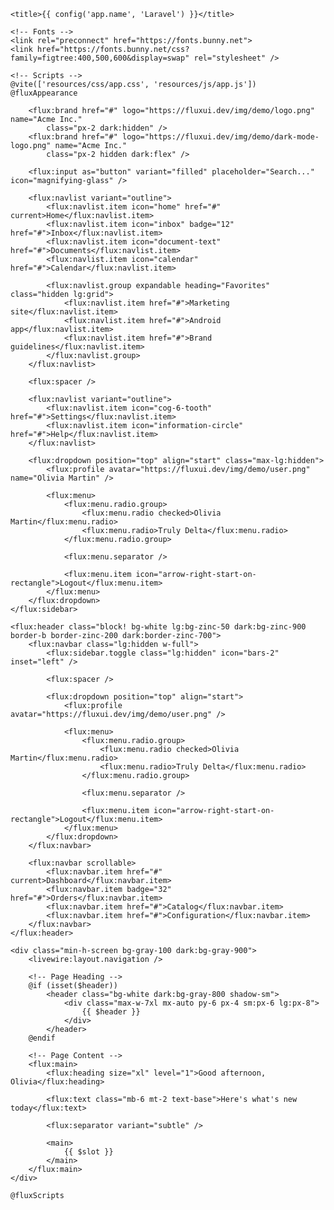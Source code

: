 <!DOCTYPE html>
<html lang="{{ str_replace('_', '-', app()->getLocale()) }}">

<head>
    <meta charset="utf-8">
    <meta name="viewport" content="width=device-width, initial-scale=1">
    <meta name="csrf-token" content="{{ csrf_token() }}">

    <title>{{ config('app.name', 'Laravel') }}</title>

    <!-- Fonts -->
    <link rel="preconnect" href="https://fonts.bunny.net">
    <link href="https://fonts.bunny.net/css?family=figtree:400,500,600&display=swap" rel="stylesheet" />

    <!-- Scripts -->
    @vite(['resources/css/app.css', 'resources/js/app.js'])
    @fluxAppearance
</head>

<body class="font-sans antialiased min-h-screen bg-white dark:bg-zinc-800">
    <flux:sidebar sticky stashable
        class="bg-zinc-50 dark:bg-zinc-900 border-r rtl:border-r-0 rtl:border-l border-zinc-200 dark:border-zinc-700">
        <flux:sidebar.toggle class="lg:hidden" icon="x-mark" />

        <flux:brand href="#" logo="https://fluxui.dev/img/demo/logo.png" name="Acme Inc."
            class="px-2 dark:hidden" />
        <flux:brand href="#" logo="https://fluxui.dev/img/demo/dark-mode-logo.png" name="Acme Inc."
            class="px-2 hidden dark:flex" />

        <flux:input as="button" variant="filled" placeholder="Search..." icon="magnifying-glass" />

        <flux:navlist variant="outline">
            <flux:navlist.item icon="home" href="#" current>Home</flux:navlist.item>
            <flux:navlist.item icon="inbox" badge="12" href="#">Inbox</flux:navlist.item>
            <flux:navlist.item icon="document-text" href="#">Documents</flux:navlist.item>
            <flux:navlist.item icon="calendar" href="#">Calendar</flux:navlist.item>

            <flux:navlist.group expandable heading="Favorites" class="hidden lg:grid">
                <flux:navlist.item href="#">Marketing site</flux:navlist.item>
                <flux:navlist.item href="#">Android app</flux:navlist.item>
                <flux:navlist.item href="#">Brand guidelines</flux:navlist.item>
            </flux:navlist.group>
        </flux:navlist>

        <flux:spacer />

        <flux:navlist variant="outline">
            <flux:navlist.item icon="cog-6-tooth" href="#">Settings</flux:navlist.item>
            <flux:navlist.item icon="information-circle" href="#">Help</flux:navlist.item>
        </flux:navlist>

        <flux:dropdown position="top" align="start" class="max-lg:hidden">
            <flux:profile avatar="https://fluxui.dev/img/demo/user.png" name="Olivia Martin" />

            <flux:menu>
                <flux:menu.radio.group>
                    <flux:menu.radio checked>Olivia Martin</flux:menu.radio>
                    <flux:menu.radio>Truly Delta</flux:menu.radio>
                </flux:menu.radio.group>

                <flux:menu.separator />

                <flux:menu.item icon="arrow-right-start-on-rectangle">Logout</flux:menu.item>
            </flux:menu>
        </flux:dropdown>
    </flux:sidebar>

    <flux:header class="block! bg-white lg:bg-zinc-50 dark:bg-zinc-900 border-b border-zinc-200 dark:border-zinc-700">
        <flux:navbar class="lg:hidden w-full">
            <flux:sidebar.toggle class="lg:hidden" icon="bars-2" inset="left" />

            <flux:spacer />

            <flux:dropdown position="top" align="start">
                <flux:profile avatar="https://fluxui.dev/img/demo/user.png" />

                <flux:menu>
                    <flux:menu.radio.group>
                        <flux:menu.radio checked>Olivia Martin</flux:menu.radio>
                        <flux:menu.radio>Truly Delta</flux:menu.radio>
                    </flux:menu.radio.group>

                    <flux:menu.separator />

                    <flux:menu.item icon="arrow-right-start-on-rectangle">Logout</flux:menu.item>
                </flux:menu>
            </flux:dropdown>
        </flux:navbar>

        <flux:navbar scrollable>
            <flux:navbar.item href="#" current>Dashboard</flux:navbar.item>
            <flux:navbar.item badge="32" href="#">Orders</flux:navbar.item>
            <flux:navbar.item href="#">Catalog</flux:navbar.item>
            <flux:navbar.item href="#">Configuration</flux:navbar.item>
        </flux:navbar>
    </flux:header>

    <div class="min-h-screen bg-gray-100 dark:bg-gray-900">
        <livewire:layout.navigation />

        <!-- Page Heading -->
        @if (isset($header))
            <header class="bg-white dark:bg-gray-800 shadow-sm">
                <div class="max-w-7xl mx-auto py-6 px-4 sm:px-6 lg:px-8">
                    {{ $header }}
                </div>
            </header>
        @endif

        <!-- Page Content -->
        <flux:main>
            <flux:heading size="xl" level="1">Good afternoon, Olivia</flux:heading>

            <flux:text class="mb-6 mt-2 text-base">Here's what's new today</flux:text>

            <flux:separator variant="subtle" />

            <main>
                {{ $slot }}
            </main>
        </flux:main>
    </div>

    @fluxScripts
</body>

</html>
